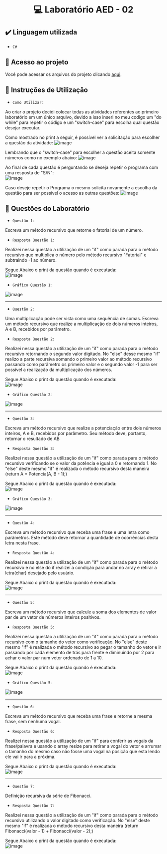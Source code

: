 <h1 align="center"> 💻 Laboratório AED - 02 </h1>

## ✔️ Linguagem utilizada
- ``C#``

## 📁 Acesso ao projeto
Você pode acessar os arquivos do projeto clicando [aqui](https://github.com/AED-PCO/lab-aed-pco-2022-2-PedroHCunhaV).

## 📝 Instruções de Utilização

- `Como Utilizar`:

Ao criar o projeto decidi colocar todas as atividades referentes ao primeiro laboratório em um único arquivo, devido a isso inseri no meu codigo um "do while" para repetir o código e um "switch-case" para escolha qual questão desejar executar.

Como mostrado no print a seguir, é possível ver a solicitação para escolher a questão da atividade:
![image](https://user-images.githubusercontent.com/101759330/187083004-bf41c046-36ed-473d-bb6d-6e2e356e4622.png)

Lembrando que o "switch-case" para escolher a questão aceita somente números como no exemplo abaixo:
![image](https://user-images.githubusercontent.com/101759330/187083059-d9a55c13-6daf-4a39-92f9-ceefc195396e.png)

Ao final de cada questão é perguntando se deseja repetir o programa com uma resposta de "S/N":<br>
![image](https://user-images.githubusercontent.com/101759330/187083140-d5ada98b-869f-48fd-b3b2-87fa281aaa90.png)

Caso deseje repetir o Programa o mesmo solicita novamente a escolha da questão para ser possível o acesso as outras questões:
![image](https://user-images.githubusercontent.com/101759330/187083207-2a0fb47f-e993-48a8-8a3f-8588666f61f5.png)


## 🔨 Questões do Laboratório

- `Questão 1`:

Escreva um método recursivo que retorne o fatorial de um número.

- `Resposta Questão 1`:

Realizei nessa questão a utilização de um "if" como parada para o método recursivo que multiplica o número pelo método recursivo "Fatorial" e subtraindo -1 ao número.

Segue Abaixo o print da questão quando é executada:<br>
![image](https://user-images.githubusercontent.com/101759330/187118093-4e7162d6-e0c5-4fe1-9d38-39d3a1198cbe.png)

- `Gráfico Questão 1`:

![image](https://user-images.githubusercontent.com/101759330/196986739-ec1b813a-92ea-418a-b7f3-7271b2f811f7.png)

----------------------------------------------------------------------------------------------------------------------------------------------------------------------

- `Questão 2`:

Uma multiplicação pode ser vista como uma sequência de somas. Escreva um método recursivo que realize a multiplicação de dois números inteiros, A e B, recebidos por 
parâmetro.

- `Resposta Questão 2`:

Realizei nessa questão a utilização de um "if" como parada para o método recursivo retornando o segundo valor digitado. No "else" desse mesmo "if" realizo a parte recursiva somando o primeiro valor ao método recursivo passando como parâmetro os primeiro valor e o segundo valor -1 para ser possível a realização da multiplicação dos números.

Segue Abaixo o print da questão quando é executada:<br>
![image](https://user-images.githubusercontent.com/101759330/187118351-fa16ff9f-5761-44b5-8a3f-53cca52fef9d.png)

- `Gráfico Questão 2`:

![image](https://user-images.githubusercontent.com/101759330/196989317-63c95a8b-1db1-4226-8597-5531d2f3f994.png)

----------------------------------------------------------------------------------------------------------------------------------------------------------------------

- `Questão 3`:

Escreva um método recursivo que realize a potenciação entre dois números inteiros, A e B, recebidos por parâmetro. Seu método deve, portanto, retornar o resultado 
de AB

- `Resposta Questão 3`:

Realizei nessa questão a utilização de um "if" como parada para o método recursivo verificando se o valor da potência e igual a 0 e retornando 1. No "else" deste mesmo "if" é realizada o método recursivo desta maneira (return A * Potencia(A, B - 1);)

Segue Abaixo o print da questão quando é executada:<br>
![image](https://user-images.githubusercontent.com/101759330/187118866-c594856b-5660-4fe3-a7e2-95c64c38dd1b.png)

- `Gráfico Questão 3`:

![image](https://user-images.githubusercontent.com/101759330/196990339-2084f056-180d-4e5e-9696-8e422cbe8e4d.png)

----------------------------------------------------------------------------------------------------------------------------------------------------------------------

- `Questão 4`:

Escreva um método recursivo que receba uma frase e uma letra como parâmetros. Este método deve retornar a quantidade de ocorrências desta letra nesta frase.

- `Resposta Questão 4`:

Realizei nessa questão a utilização de um "if" como parada para o método recursivo e no else do if realizei a condição para andar no array e retirar a letra(char) desejado pelo usuário.

Segue Abaixo o print da questão quando é executada:<br>
![image](https://user-images.githubusercontent.com/101759330/190523974-158f0600-d345-4e58-ab24-7fc157dc6e02.png)

----------------------------------------------------------------------------------------------------------------------------------------------------------------------

- `Questão 5`:

Escreva um método recursivo que calcule a soma dos elementos de valor par de um vetor de números inteiros positivos.

- `Resposta Questão 5`:

Realizei nessa questão a utilização de um "if" como parada para o método recursivo com o tamanho do vetor como verificação. No "else" deste mesmo "if" é realizada o método recursivo ao pegar o tamanho do vetor e ir passando por cada elemento de trás para frente e diminuindo por 2 para achar o valor par num vetor ordenado de 1 a 10.

Segue Abaixo o print da questão quando é executada:<br>
![image](https://user-images.githubusercontent.com/101759330/187119494-50bd0cac-06ce-4bc4-828b-1218fce20d08.png)

- `Gráfico Questão 5`:

![image](https://user-images.githubusercontent.com/101759330/196990997-3b06fb08-3b7a-44ea-aca1-e32024425d3f.png)

----------------------------------------------------------------------------------------------------------------------------------------------------------------------

- `Questão 6`:

Escreva um método recursivo que receba uma frase e retorne a mesma frase, sem nenhuma vogal.

- `Resposta Questão 6`:

Realizei nessa questão a utilização de um "if" para conferir as vogais da frase/palavra e usando o array resize para retirar a vogal do vetor e arrumar o tamanho do mesmo caso não fosse uma vogal na posição que esta lendo ele vai ir para a próxima.

Segue Abaixo o print da questão quando é executada:<br>
![image](https://user-images.githubusercontent.com/101759330/190523608-109b8987-cca8-4962-a498-8fa0b16744bc.png)


----------------------------------------------------------------------------------------------------------------------------------------------------------------------

- `Questão 7`:

Definição recursiva da série de Fibonacci.

- `Resposta Questão 7`:

Realizei nessa questão a utilização de um "if" como parada para o método recursivo utilizando o valor digitado como verificação. No "else" deste mesmo "if" é realizada o método recursivo desta maneira (return Fibonacci(valor - 1) + Fibonacci(valor - 2);)

Segue Abaixo o print da questão quando é executada:<br>
![image](https://user-images.githubusercontent.com/101759330/187119964-be47e3bf-07b4-4931-9c1a-2f90611f2029.png)



